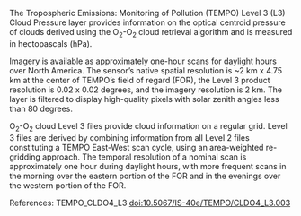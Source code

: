 The Tropospheric Emissions: Monitoring of Pollution (TEMPO) Level 3 (L3) Cloud Pressure layer provides information on the optical centroid pressure of clouds derived using the O<sub>2</sub>-O<sub>2</sub> cloud retrieval algorithm and is measured in hectopascals (hPa).

Imagery is available as approximately one-hour scans for daylight hours over North America. The sensor’s native spatial resolution is ~2 km x 4.75 km at the center of TEMPO’s field of regard (FOR), the Level 3 product resolution is 0.02 x 0.02 degrees, and the imagery resolution is 2 km. The layer is filtered to display high-quality pixels with solar zenith angles less than 80 degrees.

O<sub>2</sub>-O<sub>2</sub> cloud Level 3 files provide cloud information on a regular grid. Level 3 files are derived by combining information from all Level 2 files constituting a TEMPO East-West scan cycle, using an area-weighted re-gridding approach. The temporal resolution of a nominal scan is approximately one hour during daylight hours, with more frequent scans in the morning over the eastern portion of the FOR and in the evenings over the western portion of the FOR.

References: TEMPO_CLDO4_L3 [doi:10.5067/IS-40e/TEMPO/CLDO4_L3.003](https://doi.org/10.5067/IS-40e/TEMPO/CLDO4_L3.003)